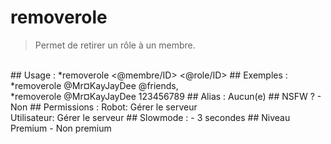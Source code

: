 # removerole

> Permet de retirer un rôle à un membre.

<br>
## Usage :
*removerole <@membre/ID> <@role/ID>
## Exemples :
*removerole @Mr¤KayJayDee @friends,
<br>*removerole @Mr¤KayJayDee 123456789
## Alias :
Aucun(e)
## NSFW ?
- Non
## Permissions :
Robot: Gérer le serveur
<br>
Utilisateur: Gérer le serveur
## Slowmode :
- 3 secondes
## Niveau Premium
- Non premium